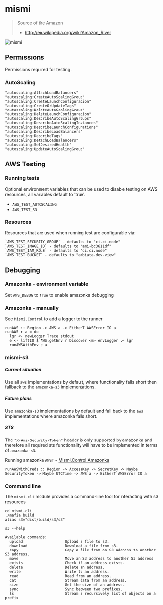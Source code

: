 mismi
=====

> Source of the Amazon
> - http://en.wikipedia.org/wiki/Amazon_River

![mismi](http://upload.wikimedia.org/wikipedia/commons/a/a4/Nevado_Mismi.jpg)

## Permissions

Permissions required for testing.

### AutoScaling

```
"autoscaling:AttachLoadBalancers"
"autoscaling:CreateAutoScalingGroup"
"autoscaling:CreateLaunchConfiguration"
"autoscaling:CreateOrUpdateTags"
"autoscaling:DeleteAutoScalingGroup"
"autoscaling:DeleteLaunchConfiguration"
"autoscaling:DescribeAutoScalingGroups"
"autoscaling:DescribeAutoScalingInstances"
"autoscaling:DescribeLaunchConfigurations"
"autoscaling:DescribeLoadBalancers"
"autoscaling:DescribeTags"
"autoscaling:DetachLoadBalancers"
"autoscaling:SetDesiredHealth"
"autoscaling:UpdateAutoScalingGroup"
```

## AWS Testing

### Running tests

Optional environment variables that can be used to disable testing on
AWS resources, all variables default to 'true'.

- `AWS_TEST_AUTOSCALING`
- `AWS_TEST_S3`

### Resources

Resources that are used when running test are configurable via:

```
`AWS_TEST_SECURITY_GROUP` - defaults to "ci.ci.node"
`AWS_TEST_IMAGE_ID` - defaults to "ami-bc3611df"
`AWS_TEST_IAM_ROLE` - defaults to "ci.ci.node"
`AWS_TEST_BUCKET` - defaults to "ambiata-dev-view"
```

## Debugging

### Amazonka - environment variable

Set `AWS_DEBUG` to `true` to enable amazonka debugging

### Amazonka - manually

See `Mismi.Control` to add a logger to the runner
```
runAWS :: Region -> AWS a -> EitherT AWSError IO a
runAWS r a = do
  lgr <- newLogger Trace stdout
  e <- liftIO $ AWS.getEnv r Discover <&> envLogger .~ lgr
  runAWSWithEnv e a
```

### mismi-s3

##### Current situation
Use all `aws` implementations by default, where functionality falls short then fallback to
the `amazonka-s3` implementations.

##### Future plans
Use `amazonka-s3` implementations by default and fall back to the `aws` implementations
where amazonka falls short.

##### STS
The `"X-Amz-Security-Token"` header is only supported by amazonka and therefore all
required sts functionality will have to be implemented in terms of `amazonka-s3`.

Running amazonka `AWST` - [Mismi.Control.Amazonka](https://github.com/ambiata/mismi/blob/master/mismi-core/src/Mismi/Control/Amazonka.hs#L81)
```
runAWSWithCreds :: Region -> AccessKey -> SecretKey -> Maybe SecurityToken -> Maybe UTCTime -> AWS a -> EitherT AWSError IO a
```

### Command line

The `mismi-cli` module provides a command-line tool for interacting with s3 resources
```
cd mismi-cli
./mafia build
alias s3="dist/build/s3/s3"

s3 --help

Available commands:
  upload                   Upload a file to s3.
  download                 Download a file from s3.
  copy                     Copy a file from an S3 address to another S3 address.
  move                     Move an S3 address to another S3 address
  exists                   Check if an address exists.
  delete                   Delete an address.
  write                    Write to an address.
  read                     Read from an address.
  cat                      Stream data from an address.
  size                     Get the size of an address.
  sync                     Sync between two prefixes.
  ls                       Stream a recursively list of objects on a prefix
```
